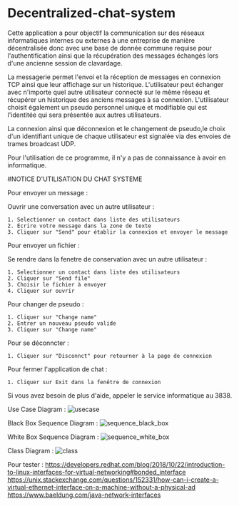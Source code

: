 # Decentralized-chat-system

Cette application a pour objectif la communication sur des réseaux informatiques internes ou externes à une entreprise de manière décentralisée donc avec une base de donnée commune requise pour l'authentification ainsi que la récupération des messages échangés lors d'une ancienne session de clavardage.

La messagerie permet l'envoi et la réception de messages en connexion TCP ainsi que leur affichage sur un historique. L'utilisateur peut échanger avec n'importe quel autre utilisateur connecté sur le même réseau et récupérer un historique des anciens messages à sa connexion. L'utilisateur choisit également un pseudo personnel unique et modifiable qui est l'identitée qui sera présentée aux autres utilisateurs.

La connexion ainsi que déconnexion et le changement de pseudo,le choix d'un identifiant unique de chaque utilisateur est signalée via des envoies de trames broadcast UDP.

Pour l'utilisation de ce programme, il n'y a pas de connaissance à avoir en informatique.

#NOTICE D'UTILISATION DU CHAT SYSTEME

Pour envoyer un message : 

Ouvrir une conversation avec un autre utilisateur :

	1. Selectionner un contact dans liste des utilisateurs
	2. Ecrire votre message dans la zone de texte
	3. Cliquer sur "Send" pour établir la connexion et envoyer le message
 	
Pour envoyer un fichier :

Se rendre dans la fenetre de conservation avec un autre utilisateur :

	1. Selectionner un contact dans liste des utilisateurs
	2. Cliquer sur "Send file"
	3. Choisir le fichier à envoyer
	4. Cliquer sur ouvrir
 
Pour changer de pseudo :

	1. Cliquer sur "Change name"
	2. Entrer un nouveau pseudo valide
	3. Cliquer sur "Change name"
  
Pour se déconncter :

	1. Cliquer sur "Disconnct" pour retourner à la page de connexion
  
Pour fermer l'application de chat :
 
	1. Cliquer sur Exit dans la fenêtre de connexion
  
 Si vous avez besoin de plus d'aide, appeler le service informatique au 3838.




Use Case Diagram : 
![usecase](PlantUML/usecase.svg)

Black Box Sequence Diagram : 
![sequence_black_box](PlantUML/sequence_black_box.svg)

White Box Sequence Diagram : 
![sequence_white_box](PlantUML/sequence_white_box.svg)

Class Diagram : 
![class](PlantUML/class.svg)

Pour tester :
https://developers.redhat.com/blog/2018/10/22/introduction-to-linux-interfaces-for-virtual-networking#bonded_interface
https://unix.stackexchange.com/questions/152331/how-can-i-create-a-virtual-ethernet-interface-on-a-machine-without-a-physical-ad
https://www.baeldung.com/java-network-interfaces


